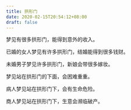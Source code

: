 ```yaml
---
title: 拱形门
date: 2020-02-15T20:54:12+08:00
draft: false
---
```


梦见有很多拱形门，能得到意外的收入。

已婚的女人梦见有许多拱形门，结婚能得到很多钱财。

未婚男子梦见许多拱形门，新娘会带很多嫁妆。

梦见站在拱形门的下面，会困难重重。

病人梦见站在拱形门下，会有生命危险。

商人梦见站在拱形门下，生意会濒临破产。